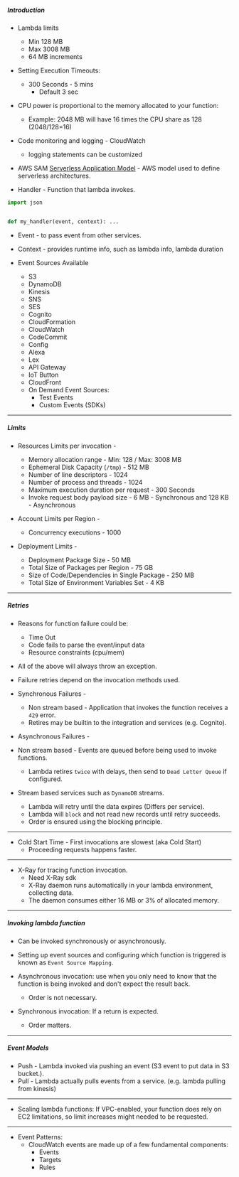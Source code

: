 
##### Introduction


- Lambda limits
  - Min 128 MB
  - Max 3008 MB
  - 64 MB increments
- Setting Execution Timeouts:
  - 300 Seconds - 5 mins
    - Default 3 sec
  
- CPU power is proportional to the memory allocated to your function:
  - Example: 2048 MB will have 16 times the CPU share as 128 (2048/128=16)
  
- Code monitoring and logging - CloudWatch
  - logging statements can be customized

- AWS SAM [Serverless Application Model](https://docs.aws.amazon.com/serverless-application-model/latest/developerguide/what-is-sam.html) - AWS model used to define serverless architectures.

- Handler - Function that lambda invokes.
```python
import json


def my_handler(event, context): ...
```

- Event - to pass event from other services.
- Context - provides runtime info, such as lambda info, lambda duration 

- Event Sources Available
  - S3
  - DynamoDB
  - Kinesis
  - SNS
  - SES
  - Cognito
  - CloudFormation
  - CloudWatch
  - CodeCommit
  - Config
  - Alexa
  - Lex
  - API Gateway
  - IoT Button
  - CloudFront
  - On Demand Event Sources:
    - Test Events
    - Custom Events (SDKs)
    
---

##### Limits

- Resources Limits per invocation - 
  - Memory allocation range - Min: 128 / Max: 3008 MB
  - Ephemeral Disk Capacity (`/tmp`) - 512 MB
  - Number of line descriptors - 1024
  - Number of process and threads - 1024
  - Maximum execution duration per request - 300 Seconds
  - Invoke request body payload size - 6 MB - Synchronous and 128 KB - Asynchronous

- Account Limits per Region -  
  - Concurrency executions - 1000

- Deployment Limits -
  - Deployment Package Size - 50 MB
  - Total Size of Packages per Region - 75 GB
  - Size of Code/Dependencies in Single Package - 250 MB
  - Total Size of Environment Variables Set - 4 KB

---  

##### Retries
- Reasons for function failure could be:
  - Time Out
  - Code fails to parse the event/input data
  - Resource constraints (cpu/mem)
  
- All of the above will always throw an exception. 
- Failure retries depend on the invocation methods used.

- Synchronous Failures -
  - Non stream based - Application that invokes the function receives a `429` error.
  - Retires may be builtin to the integration and services (e.g. Cognito).

- Asynchronous Failures - 
 - Non stream based - Events are queued before being used to invoke functions.
   - Lambda retires `twice` with delays, then send to `Dead Letter Queue` if configured. 
 
 - Stream based services such as `DynamoDB` streams.
   - Lambda will retry until the data expires (Differs per service).
   - Lambda will `block` and not read new records until retry succeeds.
   - Order is ensured using the blocking principle.
   
---

- Cold Start Time - First invocations are slowest (aka Cold Start)
  - Proceeding requests happens faster.
  
---

- X-Ray for tracing function invocation.
  - Need X-Ray sdk
  - X-Ray daemon runs automatically in your lambda environment, collecting data.
  - The daemon consumes either 16 MB or 3% of allocated memory.  
  
---

##### Invoking lambda function
- Can be invoked synchronously or asynchronously.
- Setting up event sources and configuring which function is triggered is known as `Event Source Mapping`.

- Asynchronous invocation: use when you only need to know that the function is being invoked and don't expect the result back.
  - Order is not necessary.

- Synchronous invocation: If a return is expected.
  - Order matters.
  
---

##### Event Models

- Push - Lambda invoked via pushing an event (S3 event to put data in S3 bucket.).
- Pull - Lambda actually pulls events from a service. (e.g. lambda pulling from kinesis)

---

- Scaling lambda functions: If VPC-enabled, your function does rely on EC2 limitations, so limit increases might needed to be requested.

---

- Event Patterns:
  - CloudWatch events are made up of a few fundamental components:
    - Events
    - Targets 
    - Rules
    




















   
  
